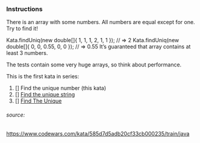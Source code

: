 ### Instructions

There is an array with some numbers. All numbers are equal except for one. Try to find it!

Kata.findUniq(new double[]{ 1, 1, 1, 2, 1, 1 }); // => 2
Kata.findUniq(new double[]{ 0, 0, 0.55, 0, 0 }); // => 0.55
It’s guaranteed that array contains at least 3 numbers.

The tests contain some very huge arrays, so think about performance.

This is the first kata in series:

1. [] Find the unique number (this kata)
2. [] [Find the unique string](https://www.codewars.com/kata/585d8c8a28bc7403ea0000c3)
3. [] [Find The Unique](https://www.codewars.com/kata/5862e0db4f7ab47bed0000e5)

###### source:
https://www.codewars.com/kata/585d7d5adb20cf33cb000235/train/java